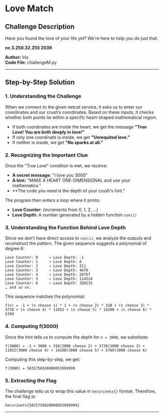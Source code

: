 # Love Match

## Challenge Description
Have you found the love of your life yet? We're here to help you do just that.

**nc 3.250.32.255 2039**

**Author:** Iris  
**Code File:** challengeM.py

---

## Step-by-Step Solution

### 1. Understanding the Challenge
When we connect to the given netcat service, it asks us to enter our coordinates and our crush’s coordinates. Based on these inputs, it checks whether both points lie within a specific heart-shaped mathematical region. 

- If both coordinates are inside the heart, we get the message **"True Love! You are both deeply in love!"**
- If only one coordinate is inside, we get **"Unrequited love."**
- If neither is inside, we get **"No sparks at all."**

### 2. Recognizing the Important Clue
Once the "True Love" condition is met, we receive:

- **A secret message:** "I love you 3000"
- **A hint:** "MAKE A HEART ONE-DIMENSIONAL and use your mathematics."
- **The code you need is the depth of your crush's hint."

The program then enters a loop where it prints:
- **Love Counter:** (increments from 0, 1, 2, ...)
- **Love Depth:** A number generated by a hidden function `con(i)`

### 3. Understanding the Function Behind Love Depth
Since we don’t have direct access to `con(i)`, we analyze the outputs and reconstruct the pattern. The given sequence suggests a polynomial of degree 6:

```
Love Counter: 0     → Love Depth: -1
Love Counter: 1     → Love Depth: 0
Love Counter: 2     → Love Depth: 311
Love Counter: 3     → Love Depth: 4670
Love Counter: 4     → Love Depth: 28767
Love Counter: 5     → Love Depth: 114524
Love Counter: 6     → Love Depth: 350135
… and so on.
```

This sequence matches the polynomial:

```
f(n) = -1 + (n choose 1) * 1 + (n choose 2) * 310 + (n choose 3) * 3738 + (n choose 4) * 11952 + (n choose 5) * 14280 + (n choose 6) * 5760
```

### 4. Computing f(3000)
Since the hint tells us to compute the depth for `n = 3000`, we substitute:

```
f(3000) = -1 + 3000 + 310(3000 choose 2) + 3738(3000 choose 3) + 11952(3000 choose 4) + 14280(3000 choose 5) + 5760(3000 choose 6)
```

Computing this step-by-step, we get:

```
f(3000) = 5831756028000053999999
```

### 5. Extracting the Flag
The challenge tells us to wrap this value in `Securinets{}` format. Therefore, the final flag is:

```
Securinets{5831756028000053999999}
```

---


